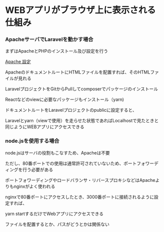 # WEBアプリがブラウザ上に表示される仕組み

### ApacheサーバでLaravelを動かす場合

まずはApacheとPHPのインストール及び設定を行う

[ Apache 設定 ](https://www.adminweb.jp/apache/)

ApacheのドキュメントルートにHTMLファイルを配置すれば、そのHTMLファイルが見れる

LaravelプロジェクトをGitからPullしてcomposerでパッケージのインストール

Reactなどのviewに必要なパッケージもインストール（yarn)

ドキュメントルートをLaravelプロジェクトのpublicに設定すると、

Laravelとyarn（viewで使用）を走らせた状態であればLocalhostで見たときと同じようにWEBアプリにアクセスできる

### node.jsを使用する場合

node.jsはサーバの役割もこなすため、Apacheは不要

ただし、80番ポートでの使用は通常許可されていないため、ポートフォワーディングを行う必要がある

ポートフォワーディングやロードバランサ・リバースプロキシなどはApacheよりもnginxがよく使われる

nginxで80番ポートにアクセスしたとき、3000番ポートに接続されるように設定すれば、

yarn startするだけでWebアプリにアクセスできる

ファイルを配置するとか、パスがどうとかは関係ない
